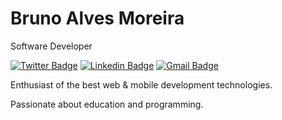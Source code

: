 # Bruno Alves Moreira 

Software Developer

[![Twitter Badge](https://img.shields.io/badge/-@brunoalvesmo-4B0082?style=flat-square&labelColor=4B0082f&logo=twitter&logoColor=white&link=https://twitter.com/brunoalvesmo)](https://twitter.com/dieegosf) 
[![Linkedin Badge](https://img.shields.io/badge/-Bruno%20Alves-4B0082?style=flat-square&logo=Linkedin&logoColor=white&link=https://www.linkedin.com/in/brunoalvesmo/)](https://www.linkedin.com/in/diego-schell-fernandes/) 
[![Gmail Badge](https://img.shields.io/badge/-brunoalvesmo@gmail.com-4B0082?style=flat-square&logo=Gmail&logoColor=white&link=mailto:brunoalvesmo@gmail.com)](mailto:brunoalvesmo@gmail.com)

Enthusiast of the best web & mobile development technologies.

Passionate about education and programming.

